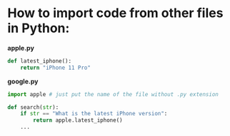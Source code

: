 # How to import code from other files in Python:

**apple.py**
```python
def latest_iphone():
    return "iPhone 11 Pro"
```

**google.py**
```python
import apple # just put the name of the file without .py extension

def search(str):
    if str == "What is the latest iPhone version":
        return apple.latest_iphone()
    ...
```
